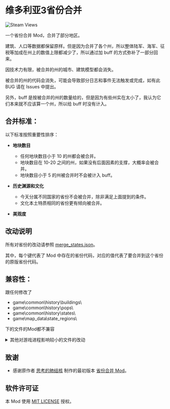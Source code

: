 # 维多利亚3省份合并

![Steam Views](https://img.shields.io/steam/views/3371693463?style=flat&logo=steam&label=steam)

一个省份合并 Mod，合并了部分地区。

建筑、人口等数据都保留原样。但是因为合并了各个州，所以整体陆军、海军、征税等加成在州上的数值上限都减少了，所以通过加 buff 的方式弥补了一部分回来。

因技术力有限，被合并的州的城市、建筑模型都会消失。

被合并的州的代码会消失，可能会导致部分日志和事件无法触发或完成，如有此 BUG 请在 Issues 中提出。 

另外，buff 是按被合并的州的数量给的，但是因为有些州实在太小了，我认为它们本来就不应该算一个州，所以给 buff 时没有计入。

## 合并标准：

以下标准按照重要性排序：

- **地块数目**
  - 任何地块数目小于 10 的州都会被合并。
  - 地块数目在 10-20 之间的州，如果没有后面因素的支撑，大概率会被合并。
  - 地块数目小于 5 的州被合并时不会被计入 buff。

- **历史渊源和文化**
  - 今天分属不同国家的省份不会被合并，除非满足上面提到的条件。
  - 文化本土特质相同的省份更有倾向被合并。

- **美观度**

## 改动说明

所有对省份的改动请参照 [merge_states.json](merge_states.json)。

其中，每个键代表了 Mod 中存在的省份代码，对应的值代表了要合并到这个省份的原版省份代码。

## 兼容性：

跟任何修改了
- game\common\history\buildings\
- game\common\history\pops\
- game\common\history\states\
- game\map_data\state_regions\

下的文件的Mod都不兼容

<details>

<summary>其他对游戏进程影响较小的文件的改动</summary>

- game\common\ai_strategies\00_default_strategy.txt
- game\common\buildings\11_private_infrastructure.txt
- game\common\company_types\
- game\common\country_definitions\00_countries.txt
- game\common\customizable_localization\02_events.txt
- game\common\decisions\manifest_destiny.txt
- game\common\history\global\00_global.txt
- game\common\history\military_formations\
- game\common\journal_entries\
- game\common\scripted_triggers\00_scripted_triggers.txt
- game\events\native_resettlement.txt
- game\events\oregon_events.txt

</details>

## 致谢

* 感谢原作者 [思考的肺结核](https://steamcommunity.com/profiles/76561198104682926) 制作的最初版本 [省份合并 Mod](https://steamcommunity.com/sharedfiles/filedetails/?id=3254683348)。

## 软件许可证

本 Mod 使用 [MIT LICENSE](LICENSE) 授权。

